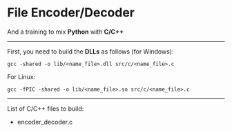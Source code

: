 # File Encoder/Decoder
And a training to mix **Python** with **C/C++**

---

First, you need to build the **DLLs** as follows (for Windows):

``gcc -shared -o lib/<name_file>.dll src/c/<name_file>.c``

For Linux:

``gcc -fPIC -shared -o lib/<name_file>.so src/c/<name_file>.c``

---

List of C/C++ files to build:
+ encoder_decoder.c